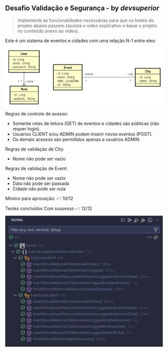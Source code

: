 ## Desafio Validação e Segurança - by _devsuperior_

 >Implemente as funcionalidades necessárias para que os testes do projeto abaixo passem (assista o vídeo explicativo e baixe o projeto no conteúdo anexo ao vídeo).

Este é um sistema de eventos e cidades com uma relação N-1 entre eles:

![tables](src/main/resources/image1.png)

Regras de controle de acesso:
- Somente rotas de leitura (GET) de eventos e cidades são públicas (não requer login).
- Usuários CLIENT e/ou ADMIN podem inserir novos eventos (POST).
- Os demais acessos são permitidos apenas a usuários ADMIN.

Regras de validação de City:
- Nome não pode ser vazio

Regras de validação de Event:
- Nome não pode ser vazio
- Data não pode ser passada
- Cidade não pode ser nula

Mínimo para aprovação: ✅: 10/12

Testes concluídos Com sussesso ✅: 12/12

![tests](src/main/resources/image2.png)